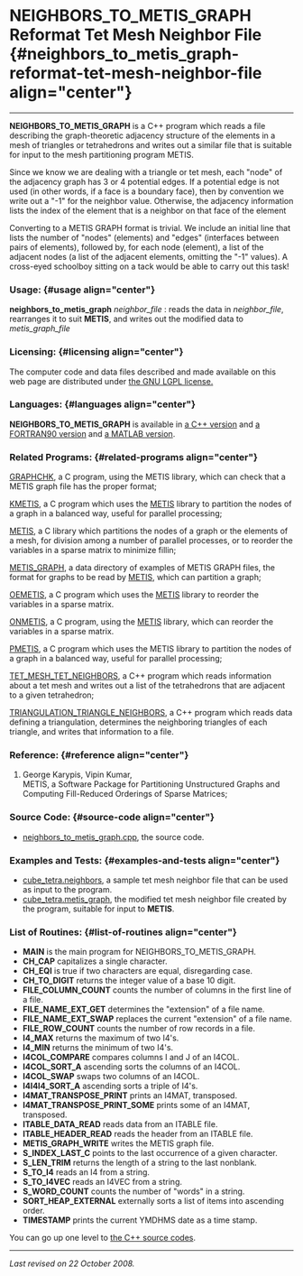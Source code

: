 NEIGHBORS\_TO\_METIS\_GRAPH\
Reformat Tet Mesh Neighbor File {#neighbors_to_metis_graph-reformat-tet-mesh-neighbor-file align="center"}
===============================

------------------------------------------------------------------------

**NEIGHBORS\_TO\_METIS\_GRAPH** is a C++ program which reads a file
describing the graph-theoretic adjacency structure of the elements in a
mesh of triangles or tetrahedrons and writes out a similar file that is
suitable for input to the mesh partitioning program METIS.

Since we know we are dealing with a triangle or tet mesh, each "node" of
the adjacency graph has 3 or 4 potential edges. If a potential edge is
not used (in other words, if a face is a boundary face), then by
convention we write out a "-1" for the neighbor value. Otherwise, the
adjacency information lists the index of the element that is a neighbor
on that face of the element

Converting to a METIS GRAPH format is trivial. We include an initial
line that lists the number of "nodes" (elements) and "edges" (interfaces
between pairs of elements), followed by, for each node (element), a list
of the adjacent nodes (a list of the adjacent elements, omitting the
"-1" values). A cross-eyed schoolboy sitting on a tack would be able to
carry out this task!

### Usage: {#usage align="center"}

 **neighbors\_to\_metis\_graph** *neighbor\_file* 
:   reads the data in *neighbor\_file*, rearranges it to suit **METIS**,
    and writes out the modified data to *metis\_graph\_file*

### Licensing: {#licensing align="center"}

The computer code and data files described and made available on this
web page are distributed under [the GNU LGPL
license.](../../txt/gnu_lgpl.txt)

### Languages: {#languages align="center"}

**NEIGHBORS\_TO\_METIS\_GRAPH** is available in [a C++
version](../../cpp_src/neighbors_to_metis_graph/neighbors_to_metis_graph.html)
and [a FORTRAN90
version](../../f_src/neighbors_to_metis_graph/neighbors_to_metis_graph.html)
and [a MATLAB
version](../../m_src/neighbors_to_metis_graph/neighbors_to_metis_graph.html).

### Related Programs: {#related-programs align="center"}

[GRAPHCHK](../../c_src/graphchk/graphchk.html), a C program, using the
METIS library, which can check that a METIS graph file has the proper
format;

[KMETIS](../../c_src/kmetis/kmetis.html), a C program which uses the
[METIS](metis/metis.html) library to partition the nodes of a graph in a
balanced way, useful for parallel processing;

[METIS](../../c_src/metis/metis.html), a C library which partitions the
nodes of a graph or the elements of a mesh, for division among a number
of parallel processes, or to reorder the variables in a sparse matrix to
minimize fillin;

[METIS\_GRAPH](../../data/metis_graph/metis_graph.html), a data
directory of examples of METIS GRAPH files, the format for graphs to be
read by [METIS](../../data/../../c_src/metis/metis.html), which can
partition a graph;

[OEMETIS](../../c_src/oemetis/oemetis.html), a C program which uses the
[METIS](metis/metis.html) library to reorder the variables in a sparse
matrix.

[ONMETIS](../../c_src/onmetis/onmetis.html), a C program, using the
[METIS](metis/metis.html) library, which can reorder the variables in a
sparse matrix.

[PMETIS](../../c_src/pmetis/pmetis.html), a C program which uses the
METIS library to partition the nodes of a graph in a balanced way,
useful for parallel processing;

[TET\_MESH\_TET\_NEIGHBORS](../../cpp_src/tet_mesh_tet_neighbors/tet_mesh_tet_neighbors.html),
a C++ program which reads information about a tet mesh and writes out a
list of the tetrahedrons that are adjacent to a given tetrahedron;

[TRIANGULATION\_TRIANGLE\_NEIGHBORS](../../cpp_src/triangulation_triangle_neighbors/triangulation_triangle_neighbors.html),
a C++ program which reads data defining a triangulation, determines the
neighboring triangles of each triangle, and writes that information to a
file.

### Reference: {#reference align="center"}

1.  George Karypis, Vipin Kumar,\
    METIS, a Software Package for Partitioning Unstructured Graphs and
    Computing Fill-Reduced Orderings of Sparse Matrices;

### Source Code: {#source-code align="center"}

-   [neighbors\_to\_metis\_graph.cpp](neighbors_to_metis_graph.cpp), the
    source code.

### Examples and Tests: {#examples-and-tests align="center"}

-   [cube\_tetra.neighbors](cube_tetra.neighbors), a sample tet mesh
    neighbor file that can be used as input to the program.
-   [cube\_tetra.metis\_graph](cube_tetra.metis_graph), the modified tet
    mesh neighbor file created by the program, suitable for input to
    **METIS**.

### List of Routines: {#list-of-routines align="center"}

-   **MAIN** is the main program for NEIGHBORS\_TO\_METIS\_GRAPH.
-   **CH\_CAP** capitalizes a single character.
-   **CH\_EQI** is true if two characters are equal, disregarding case.
-   **CH\_TO\_DIGIT** returns the integer value of a base 10 digit.
-   **FILE\_COLUMN\_COUNT** counts the number of columns in the first
    line of a file.
-   **FILE\_NAME\_EXT\_GET** determines the "extension" of a file name.
-   **FILE\_NAME\_EXT\_SWAP** replaces the current "extension" of a file
    name.
-   **FILE\_ROW\_COUNT** counts the number of row records in a file.
-   **I4\_MAX** returns the maximum of two I4's.
-   **I4\_MIN** returns the minimum of two I4's.
-   **I4COL\_COMPARE** compares columns I and J of an I4COL.
-   **I4COL\_SORT\_A** ascending sorts the columns of an I4COL.
-   **I4COL\_SWAP** swaps two columns of an I4COL.
-   **I4I4I4\_SORT\_A** ascending sorts a triple of I4's.
-   **I4MAT\_TRANSPOSE\_PRINT** prints an I4MAT, transposed.
-   **I4MAT\_TRANSPOSE\_PRINT\_SOME** prints some of an I4MAT,
    transposed.
-   **ITABLE\_DATA\_READ** reads data from an ITABLE file.
-   **ITABLE\_HEADER\_READ** reads the header from an ITABLE file.
-   **METIS\_GRAPH\_WRITE** writes the METIS graph file.
-   **S\_INDEX\_LAST\_C** points to the last occurrence of a given
    character.
-   **S\_LEN\_TRIM** returns the length of a string to the last
    nonblank.
-   **S\_TO\_I4** reads an I4 from a string.
-   **S\_TO\_I4VEC** reads an I4VEC from a string.
-   **S\_WORD\_COUNT** counts the number of "words" in a string.
-   **SORT\_HEAP\_EXTERNAL** externally sorts a list of items into
    ascending order.
-   **TIMESTAMP** prints the current YMDHMS date as a time stamp.

You can go up one level to [the C++ source codes](../cpp_src.html).

------------------------------------------------------------------------

*Last revised on 22 October 2008.*
